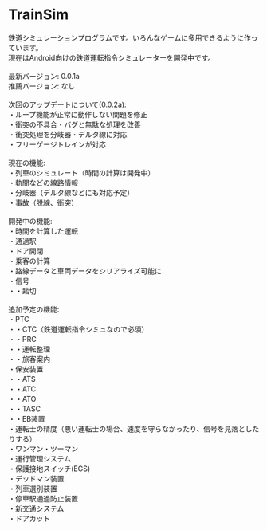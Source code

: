 # TrainSim
鉄道シミュレーションプログラムです。いろんなゲームに多用できるように作っています。<br>
現在はAndroid向けの鉄道運転指令シミュレーターを開発中です。<br>
<br>
最新バージョン: 0.0.1a<br>
推薦バージョン: なし<br>
<br>
次回のアップデートについて(0.0.2a):<br>
・ループ機能が正常に動作しない問題を修正<br>
・衝突の不具合・バグと無駄な処理を改善<br>
・衝突処理を分岐器・デルタ線に対応<br>
・フリーゲージトレインが対応<br>
<br>
現在の機能:<br>
・列車のシミュレート（時間の計算は開発中）<br>
・軌間などの線路情報<br>
・分岐器（デルタ線などにも対応予定）<br>
・事故（脱線、衝突）<br>
<br>
開発中の機能:<br>
・時間を計算した運転<br>
・通過駅<br>
・ドア開閉<br>
・乗客の計算<br>
・路線データと車両データをシリアライズ可能に<br>
・信号<br>
・・踏切<br>
<br>
追加予定の機能:<br>
・PTC<br>
・・CTC（鉄道運転指令シミュなので必須）<br>
・・PRC<br>
・・運転整理<br>
・・旅客案内<br>
・保安装置<br>
・・ATS<br>
・・ATC<br>
・・ATO<br>
・・TASC<br>
・・EB装置<br>
・運転士の精度（悪い運転士の場合、速度を守らなかったり、信号を見落としたりする）<br>
・ワンマン・ツーマン<br>
・運行管理システム<br>
・保護接地スイッチ(EGS)<br>
・デッドマン装置<br>
・列車選別装置<br>
・停車駅通過防止装置<br>
・新交通システム<br>
・ドアカット<br>
